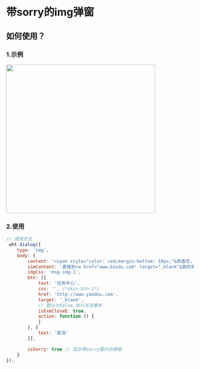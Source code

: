 # 带sorry的img弹窗

## 如何使用？

### 1.示例
<img src="https://www.showdoc.cc/server/api/common/visitfile/sign/06cb735c2204b77eea71aa7bb7bd632f?showdoc=.jpg" width="400px">

### 2.使用
```js
// 使用方式
 wht.dialog({
    type: 'img',
    body: {
        content: '<span style="color: red;margin-bottom: 10px;"&恭喜您，获得'+result[0].PrizeName+'</span&',
        simContent: '直接到<a href="www.baidu.com" target="_blank"&我的奖励</a&中查看',
        imgCss: 'msg-img-1',
        btn: [{
            text: '任务中心',
            css: '', /*skin-btn-1*/
            href: 'http://www.yaodou.com',
            target: '_blank',
            // 默认为false,执行关闭事件
            isExeCloseE: true,
            action: function () {
            }
        }, {
            text: '取消'
        }],

        isSorry: true // 显示带sorry图片的弹窗
    }
});
```

